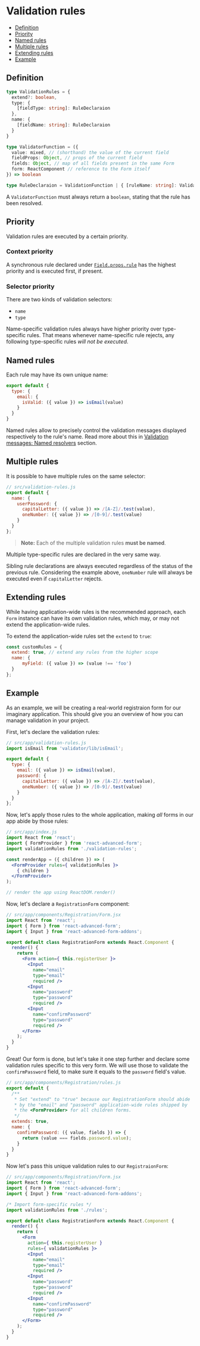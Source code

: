 # Validation rules

* [Definition](#definition)
* [Priority](#priority)
* [Named rules](#named-rules)
* [Multiple rules](#multiple-rules)
* [Extending rules](#extending-rules)
* [Example](#example)

## Definition

```ts
type ValidationRules = {
  extend?: boolean,
  type: {
    [fieldType: string]: RuleDeclaraion
  },
  name: {
    [fieldName: string]: RuleDeclaraion
  }
}

type ValidatorFunction = ({
  value: mixed, // (shorthand) the value of the current field
  fieldProps: Object, // props of the current field
  fields: Object, // map of all fields present in the same Form
  form: ReactComponent // reference to the Form itself
}) => boolean

type RuleDeclaraion = ValidationFunction | { [ruleName: string]: ValidatorFunction;
```

A `ValidatorFunction` must always return a `boolean`, stating that the rule has been resolved.

## Priority
Validation rules are executed by a certain priority.

### Context priority
A synchronous rule declared under [`Field.props.rule`](../components/Field/props/rule.md) has the highest priority and is executed first, if present.

### Selector priority
There are two kinds of validation selectors:

* `name`
* `type`

Name-specific validation rules always have higher priority over type-specific rules. That means whenever name-specific rule rejects, any following type-specific rules *will not be executed*.

## Named rules
Each rule may have its own unique name:

```jsx
export default {
  type: {
    email: {
      isValid: ({ value }) => isEmail(value)
    }
  }
}
```

Named rules allow to precisely control the validation messages displayed respectively to the rule's name. Read more about this in [Validation messages: Named resolvers](./messages.md#named-resolvers) section.

## Multiple rules
It is possible to have multiple rules on the same selector:

```jsx
// src/validation-rules.js
export default {
  name: {
    userPassword: {
      capitalLetter: ({ value }) => /[A-Z]/.test(value),
      oneNumber: ({ value }) => /[0-9]/.test(value)
    }
  }
};
```

> **Note:** Each of the multiple validation rules **must be named**.

Multiple type-specific rules are declared in the very same way.

Sibling rule declarations are always executed regardless of the status of the previous rule. Considering the example above, `oneNumber` rule will always be executed even if `capitalLetter` rejects.

## Extending rules
While having application-wide rules is the recommended approach, each `Form` instance can have its own validation rules, which may, or may not extend the application-wide rules.

To extend the application-wide rules set the `extend` to `true`:

```js
const customRules = {
  extend: true, // extend any rules from the higher scope
  name: {
      myField: ({ value }) => (value !== 'foo')
  }
};
```

## Example
As an example, we will be creating a real-world registraion form for our imaginary application. This should give you an overview of how you can manage validation in your project.

First, let's declare the validation rules:

```js
// src/app/validation-rules.js
import isEmail from 'validator/lib/isEmail';

export default {
  type: {
    email: ({ value }) => isEmail(value),
    password: {
      capitalLetter: ({ value }) => /[A-Z]/.test(value),
      oneNumber: ({ value }) => /[0-9]/.test(value)
    }
  }
};
```

Now, let's apply those rules to the whole application, making *all* forms in our app abide by those rules:

```jsx
// src/app/index.js
import React from 'react';
import { FormProvider } from 'react-advanced-form';
import validationRules from './validation-rules';

const renderApp = ({ children }) => (
  <FormProvider rules={ validationRules }>
    { children }
  </FormProvider>
);

// render the app using ReactDOM.render()
```

Now, let's declare a `RegistrationForm` component:

```jsx
// src/app/components/Registration/Form.jsx
import React from 'react';
import { Form } from 'react-advanced-form';
import { Input } from 'react-advanced-form-addons';

export default class RegistrationForm extends React.Component {
  render() {
    return (
      <Form action={ this.registerUser }>
        <Input
          name="email"
          type="email"
          required />
        <Input
          name="password"
          type="password"
          required />
        <Input
          name="confirmPassword"
          type="password"
          required />
      </Form>
    );
  }
}
```

Great! Our form is done, but let's take it one step further and declare some validation rules specific to this very form. We will use those to validate the `confirmPassword` field, to make sure it equals to the `password` field's value.

```js
// src/app/components/Registration/rules.js
export default {
  /**
   * Set "extend" to "true" because our RegistrationForm should abide
   * by the "email" and "password" application-wide rules shipped by
   * the <FormProvider> for all children forms.
   */
  extends: true,
  name: {
    confirmPassword: ({ value, fields }) => {
      return (value === fields.password.value);
    }
  }
}
```

Now let's pass this unique validation rules to our `RegistraionForm`:

```jsx
// src/app/components/Registration/Form.jsx
import React from 'react';
import { Form } from 'react-advanced-form';
import { Input } from 'react-advanced-form-addons';

/* Import form-specific rules */
import validationRules from './rules';

export default class RegistrationForm extends React.Component {
  render() {
    return (
      <Form
        action={ this.registerUser }
        rules={ validationRules }>
        <Input
          name="email"
          type="email"
          required />
        <Input
          name="password"
          type="password"
          required />
        <Input
          name="confirmPassword"
          type="password"
          required />
      </Form>
    );
  }
}
```
